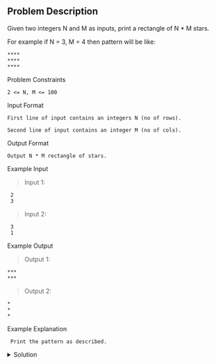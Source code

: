 ## Problem Description
Given two integers N and M as inputs, print a rectangle of N * M stars.

For example if N = 3, M = 4 then pattern will be like:
```
****
****
****
```

Problem Constraints
```
2 <= N, M <= 100
```


Input Format
```
First line of input contains an integers N (no of rows).

Second line of input contains an integer M (no of cols).
```


Output Format
```
Output N * M rectangle of stars.
```


Example Input

>Input 1:
```
 2
 3
```

>Input 2:
```
 3
 1
```

Example Output

>Output 1:
```
***
***
```

>Output 2:
```
*
*
*
```

Example Explanation
```
 Print the pattern as described.
```

<details>
  <summary>Solution</summary>
    Solution is not yet added!